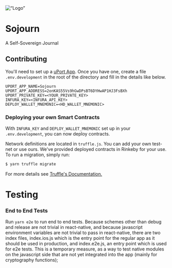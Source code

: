<img src=“logo.png” alt=“Logo” height=“236” width=“276” align=“middle”>

# Sojourn

A Self-Sovereign Journal

## Contributing

You'll need to set up a [uPort App](https://appmanager.uport.me/). Once you have one,
create a file `.env.development` in the root of the directory and fill in the details like below.

```
UPORT_APP_NAME=Sojourn
UPORT_APP_ADDRESS=2onKAS55Vs9hGwDPsBT6DYHwAP1HJ3FsBXh
UPORT_PRIVATE_KEY=<YOUR_PRIVATE_KEY>
INFURA_KEY=<INFURA_API_KEY>
DEPLOY_WALLET_MNEMONIC=<HD_WALLET_MNEMONIC>
```

### Deploying your own Smart Contracts

With `INFURA_KEY` and `DEPLOY_WALLET_MNEMONIC` set up in your `.env.development`, you can now deploy contracts.

Network definitions are located in `truffle.js`. You can add your own test-net or use ours. We've provided deployed contracts in Rinkeby for your use. To run a migration, simply run:

```bash
$ yarn truffle migrate
```

For more details see [Truffle's Documentation.](https://truffleframework.com/docs/truffle/getting-started/running-migrations)

# Testing

### End to End Tests

Run `yarn e2e` to run end to end tests. Because schemes other than debug and release are not trivial in react-native,
and because javascript environment variables are not trivial to pass in react-native,
there are two index files, index.ios.js which is the entry point for the regular app as it should be used in production,
and index.e2e.js, an entry point which is used for e2e tests. This is a temporary measure, as a way to test native modules
on the javascript side that are not yet integrated into the app (mainly for cryptography functions);

